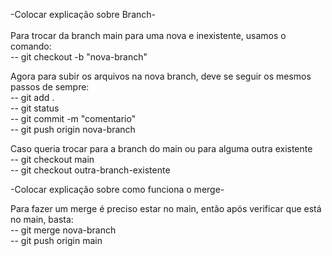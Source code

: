 -Colocar explicação sobre Branch-
<br> <br>
Para trocar da branch main para uma nova e inexistente, usamos o comando: <br>
-- git checkout -b "nova-branch"

Agora para subir os arquivos na nova branch, deve se seguir os mesmos passos de sempre: <br>
-- git add . <br>
-- git status <br>
-- git commit -m "comentario" <br>
-- git push origin nova-branch

Caso queria trocar para a branch do main ou para alguma outra existente <br>
-- git checkout main <br>
-- git checkout outra-branch-existente

-Colocar explicação sobre como funciona o merge-

Para fazer um merge é preciso estar no main, então após verificar que está no main, basta:
<br>
-- git merge nova-branch <br>
-- git push origin main
